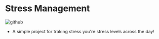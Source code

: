 # Stress Management
![github](https://img.shields.io/badge/Python-0000e6?logoColor=white)

- A simple project for traking stress you're stress levels across the day!
